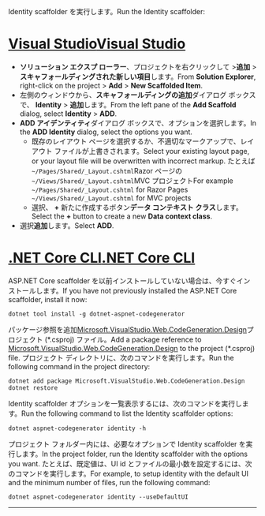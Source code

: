 <span data-ttu-id="1a900-101">Identity scaffolder を実行します。</span><span class="sxs-lookup"><span data-stu-id="1a900-101">Run the Identity scaffolder:</span></span>

# <a name="visual-studiotabvisual-studio"></a>[<span data-ttu-id="1a900-102">Visual Studio</span><span class="sxs-lookup"><span data-stu-id="1a900-102">Visual Studio</span></span>](#tab/visual-studio)

* <span data-ttu-id="1a900-103">**ソリューション エクスプ ローラー**、プロジェクトを右クリックして >**追加** > **スキャフォールディングされた新しい項目**します。</span><span class="sxs-lookup"><span data-stu-id="1a900-103">From **Solution Explorer**, right-click on the project > **Add** > **New Scaffolded Item**.</span></span>
* <span data-ttu-id="1a900-104">左側のウィンドウから、**スキャフォールディングの追加**ダイアログ ボックスで、 **Identity** > **追加**します。</span><span class="sxs-lookup"><span data-stu-id="1a900-104">From the left pane of the **Add Scaffold** dialog, select **Identity** > **ADD**.</span></span>
* <span data-ttu-id="1a900-105">**ADD アイデンティティ**ダイアログ ボックスで、オプションを選択します。</span><span class="sxs-lookup"><span data-stu-id="1a900-105">In the **ADD Identity** dialog, select the options you want.</span></span>
  * <span data-ttu-id="1a900-106">既存のレイアウト ページを選択するか、不適切なマークアップで、レイアウト ファイルが上書きされます。</span><span class="sxs-lookup"><span data-stu-id="1a900-106">Select your existing layout page, or your layout file will be overwritten with incorrect markup.</span></span> <span data-ttu-id="1a900-107">たとえば`~/Pages/Shared/_Layout.cshtml`Razor ページの`~/Views/Shared/_Layout.cshtml`MVC プロジェクト</span><span class="sxs-lookup"><span data-stu-id="1a900-107">For example `~/Pages/Shared/_Layout.cshtml` for Razor Pages `~/Views/Shared/_Layout.cshtml` for MVC projects</span></span>
  * <span data-ttu-id="1a900-108">選択、 **+** 新たに作成するボタン**データ コンテキスト クラス**します。</span><span class="sxs-lookup"><span data-stu-id="1a900-108">Select the **+** button to create a new **Data context class**.</span></span>
* <span data-ttu-id="1a900-109">選択**追加**します。</span><span class="sxs-lookup"><span data-stu-id="1a900-109">Select **ADD**.</span></span>

# <a name="net-core-clitabnetcore-cli"></a>[<span data-ttu-id="1a900-110">.NET Core CLI</span><span class="sxs-lookup"><span data-stu-id="1a900-110">.NET Core CLI</span></span>](#tab/netcore-cli)

<span data-ttu-id="1a900-111">ASP.NET Core scaffolder を以前インストールしていない場合は、今すぐインストールします。</span><span class="sxs-lookup"><span data-stu-id="1a900-111">If you have not previously installed the ASP.NET Core scaffolder, install it now:</span></span>

```cli
dotnet tool install -g dotnet-aspnet-codegenerator
```

<span data-ttu-id="1a900-112">パッケージ参照を追加[Microsoft.VisualStudio.Web.CodeGeneration.Design](https://www.nuget.org/packages/Microsoft.VisualStudio.Web.CodeGeneration.Design/)プロジェクト (\*.csproj) ファイル。</span><span class="sxs-lookup"><span data-stu-id="1a900-112">Add a package reference to [Microsoft.VisualStudio.Web.CodeGeneration.Design](https://www.nuget.org/packages/Microsoft.VisualStudio.Web.CodeGeneration.Design/) to the project (\*.csproj) file.</span></span> <span data-ttu-id="1a900-113">プロジェクト ディレクトリに、次のコマンドを実行します。</span><span class="sxs-lookup"><span data-stu-id="1a900-113">Run the following command in the project directory:</span></span>

```cli
dotnet add package Microsoft.VisualStudio.Web.CodeGeneration.Design
dotnet restore
```

<span data-ttu-id="1a900-114">Identity scaffolder オプションを一覧表示するには、次のコマンドを実行します。</span><span class="sxs-lookup"><span data-stu-id="1a900-114">Run the following command to list the Identity scaffolder options:</span></span>

```cli
dotnet aspnet-codegenerator identity -h
```

<span data-ttu-id="1a900-115">プロジェクト フォルダー内には、必要なオプションで Identity scaffolder を実行します。</span><span class="sxs-lookup"><span data-stu-id="1a900-115">In the project folder, run the Identity scaffolder with the options you want.</span></span> <span data-ttu-id="1a900-116">たとえば、既定値は、UI id とファイルの最小数を設定するには、次のコマンドを実行します。</span><span class="sxs-lookup"><span data-stu-id="1a900-116">For example, to setup identity with the default UI and the minimum number of files, run the following command:</span></span>

```cli
dotnet aspnet-codegenerator identity --useDefaultUI
```

-------------
